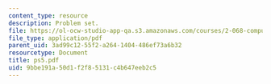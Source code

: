 ```yaml
---
content_type: resource
description: Problem set.
file: https://ol-ocw-studio-app-qa.s3.amazonaws.com/courses/2-068-computational-ocean-acoustics-13-853-spring-2003/9bbe191a50d1f2f85131c4b647eeb2c5_ps5.pdf
file_type: application/pdf
parent_uid: 3ad99c12-55f2-a264-1404-486ef73a6b32
resourcetype: Document
title: ps5.pdf
uid: 9bbe191a-50d1-f2f8-5131-c4b647eeb2c5
---
```

